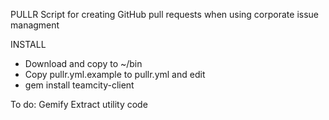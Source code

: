 PULLR
Script for creating GitHub pull requests when using corporate issue managment

INSTALL

  * Download and copy to ~/bin
  * Copy pullr.yml.example to pullr.yml and edit
  * gem install teamcity-client

To do:
Gemify
Extract utility code

